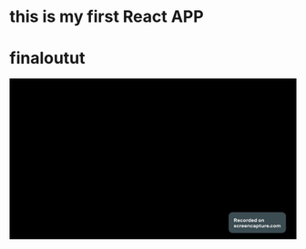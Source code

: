 # this is my first React APP 

# finaloutut
![Alt Text](https://github.com/Pooventhanraj/tic-tac-toe_react/blob/master/src/imgs/finaloutput.gif)
